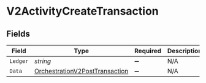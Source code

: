 # V2ActivityCreateTransaction


## Fields

| Field                                                                                       | Type                                                                                        | Required                                                                                    | Description                                                                                 |
| ------------------------------------------------------------------------------------------- | ------------------------------------------------------------------------------------------- | ------------------------------------------------------------------------------------------- | ------------------------------------------------------------------------------------------- |
| `Ledger`                                                                                    | *string*                                                                                    | :heavy_minus_sign:                                                                          | N/A                                                                                         |
| `Data`                                                                                      | [OrchestrationV2PostTransaction](../../Models/Components/OrchestrationV2PostTransaction.md) | :heavy_minus_sign:                                                                          | N/A                                                                                         |